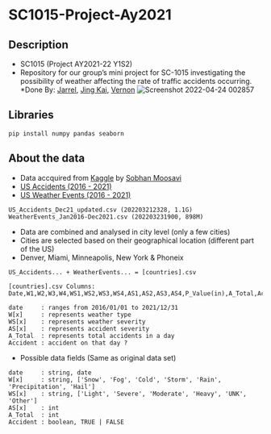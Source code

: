 # SC1015-Project-Ay2021

## Description

* SC1015 (Project AY2021-22 Y1S2)
* Repository for our group’s mini project for SC-1015 investigating the possibility of weather affecting the rate of traffic accidents occurring.
*Done By: [Jarrel](https://github.com/JarrelT), [Jing Kai](https://github.com/Useidinstead), [Vernon](https://github.com/Vernonlzy)
![Screenshot 2022-04-24 002857](https://user-images.githubusercontent.com/92446140/164914848-d00cae9f-5eeb-4eaf-a9e5-c2172604324b.png)


## Libraries

```
pip install numpy pandas seaborn
```

## About the data
* Data accquired from [Kaggle](https://www.kaggle.com) by [Sobhan Moosavi](https://www.kaggle.com/sobhanmoosavi)
* [US Accidents (2016 - 2021)](https://www.kaggle.com/datasets/sobhanmoosavi/us-accidents)
* [US Weather Events (2016 - 2021)](https://www.kaggle.com/datasets/sobhanmoosavi/us-weather-events)
```
US_Accidents_Dec21_updated.csv (202203212328, 1.1G)
WeatherEvents_Jan2016-Dec2021.csv (202203231900, 898M)
```
* Data are combined and analysed in city level (only a few cities)
* Cities are selected based on their geographical location (different part of the US)
* Denver, Miami, Minneapolis, New York & Phoneix
```
US_Accidents... + WeatherEvents... = [countries].csv
```
```
[countries].csv Columns: Date,W1,W2,W3,W4,WS1,WS2,WS3,WS4,AS1,AS2,AS3,AS4,P_Value(in),A_Total,Accident

date     : ranges from 2016/01/01 to 2021/12/31
W[x]     : represents weather type
WS[x]    : represents weather severity
AS[x]    : represents accident severity
A_Total  : represents total accidents in a day
Accident : accident on that day ?
```
* Possible data fields (Same as original data set)
```
date     : string, date
W[x]     : string, ['Snow', 'Fog', 'Cold', 'Storm', 'Rain', 'Precipitation', 'Hail']
WS[x]    : string, ['Light', 'Severe', 'Moderate', 'Heavy', 'UNK', 'Other']
AS[x]    : int
A_Total  : int
Accident : boolean, TRUE | FALSE
```
